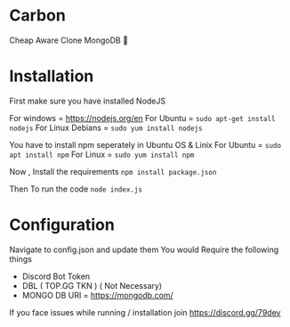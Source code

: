 # Carbon
Cheap Aware Clone MongoDB 🤡

# Installation

First make sure you have installed NodeJS 

For windows = https://nodejs.org/en
For Ubuntu = ```sudo apt-get install nodejs```
For Linux Debians = ```sudo yum install nodejs``` 

You have to install npm seperately in Ubuntu OS & Linix 
For Ubuntu = ```sudo apt install npm```
For Linux = ```sudo yum install npm```  

Now , Install the requirements
```npm install package.json``` 

Then To run the code 
```node index.js``` 

# Configuration 
Navigate to config.json and update them 
You would Require the following things

- Discord Bot Token 
- DBL ( TOP.GG TKN ) ( Not Necessary) 
- MONGO DB URI = https://mongodb.com/

If you face issues while running / installation join https://discord.gg/79dev

